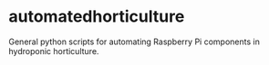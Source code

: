 # automatedhorticulture
General python scripts for automating Raspberry Pi components in hydroponic horticulture.
# 
